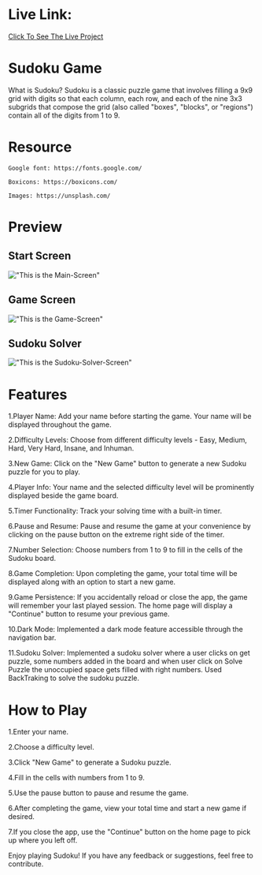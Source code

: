 # Live Link:
<a target="_blank" href="https://sudoku-game-javascript.vercel.app/">Click To See The Live Project</a>

# Sudoku Game
What is Sudoku?
Sudoku is a classic puzzle game that involves filling a 9x9 grid with digits so that each column, each row, and each of the nine 3x3 subgrids that compose the grid (also called "boxes", "blocks", or "regions") contain all of the digits from 1 to 9.

# Resource

    Google font: https://fonts.google.com/

    Boxicons: https://boxicons.com/

    Images: https://unsplash.com/

# Preview

<h2>Start Screen</h2>

!["This is the Main-Screen"](https://user-images.githubusercontent.com/67447840/135793517-57b1d971-67c5-4561-bd70-43f26998a108.jpg "Make Sudoku Game With HTML CSS JavaScript")

<h2>Game Screen</h2>

!["This is the Game-Screen"](https://user-images.githubusercontent.com/67447840/135793517-57b1d971-67c5-4561-bd70-43f26998a108.jpg "Make Sudoku Game With HTML CSS JavaScript")

<h2>Sudoku Solver</h2>

!["This is the Sudoku-Solver-Screen"](https://user-images.githubusercontent.com/67447840/135793517-57b1d971-67c5-4561-bd70-43f26998a108.jpg "Make Sudoku Game With HTML CSS JavaScript")

# Features

1.Player Name:
Add your name before starting the game. Your name will be displayed throughout the game.

2.Difficulty Levels:
Choose from different difficulty levels - Easy, Medium, Hard, Very Hard, Insane, and Inhuman.

3.New Game:
Click on the "New Game" button to generate a new Sudoku puzzle for you to play.

4.Player Info:
Your name and the selected difficulty level will be prominently displayed beside the game board.

5.Timer Functionality:
Track your solving time with a built-in timer.

6.Pause and Resume:
Pause and resume the game at your convenience by clicking on the pause button on the extreme right side of the timer.

7.Number Selection:
Choose numbers from 1 to 9 to fill in the cells of the Sudoku board.

8.Game Completion:
Upon completing the game, your total time will be displayed along with an option to start a new game.

9.Game Persistence:
If you accidentally reload or close the app, the game will remember your last played session. The home page will display a "Continue" button to resume your previous game.

10.Dark Mode:
Implemented a dark mode feature accessible through the navigation bar.

11.Sudoku Solver:
Implemented a sudoku solver where a user clicks on get puzzle, some numbers added in the board and when user click on Solve Puzzle the unoccupied space gets filled with right numbers. Used BackTraking to solve the sudoku puzzle.

# How to Play
1.Enter your name.

2.Choose a difficulty level.

3.Click "New Game" to generate a Sudoku puzzle.

4.Fill in the cells with numbers from 1 to 9.

5.Use the pause button to pause and resume the game.

6.After completing the game, view your total time and start a new game if desired.

7.If you close the app, use the "Continue" button on the home page to pick up where you left off.

Enjoy playing Sudoku! If you have any feedback or suggestions, feel free to contribute.
